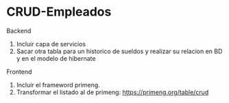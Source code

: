# CRUD-Empleados

Backend
1. Incluir capa de servicios
2. Sacar otra tabla para un historico de sueldos y realizar su relacion en BD y en el modelo de hibernate


Frontend
1. Incluir el frameword primeng.
2. Transformar el listado al de primeng: https://primeng.org/table/crud

